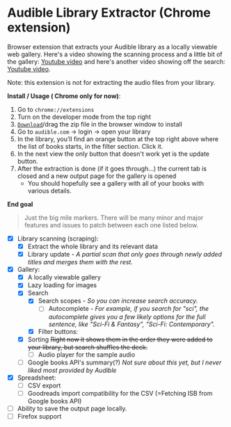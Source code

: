 # Audible Library Extractor (Chrome extension)

Browser extension that extracts your Audible library as a locally viewable web gallery. Here's a video showing the scanning process and a little bit of the gallery: [Youtube video](https://youtu.be/SxqG8BXIsg0) and here's another video showing off the search: [Youtube video](https://youtu.be/5qyvEVIXYrY).

Note: this extension is not for extracting the audio files from your library.

**Install / Usage ( Chrome only for now)**:

1. Go to `chrome://extensions`
2. Turn on the developer mode from the top right
3. [`Download`](https://github.com/joonaspaakko/audible-library-extractor/releases)/drag the zip file in the browser window to install
4. Go to `audible.com` → login → open your library
5. In the library, you’ll find an orange button at the top right above where the list of books starts, in the filter section. Click it.
6. In the next view the only button that doesn't work yet is the update button.
7. After the extraction is done (if it goes through…) the current tab is closed and a new output page for the gallery is opened
	- You should hopefully see a gallery with all of your books with various details.

**End goal**

> Just the big mile markers. There will be many minor and major features and issues to patch between each one listed below.

- [x] Library scanning (scraping):
  - [x] Extract the whole library and its relevant data
  - [x] Library update - _A partial scan that only goes through newly added titles and merges them with the rest._
- [x] Gallery:
  - [x] A locally viewable gallery
  - [x] Lazy loading for images
  - [x] Search
    - [x] Search scopes - _So you can increase search accuracy._
		- [ ] Autocomplete - _For example, if you search for "sci", the autocomplete gives you a few likely options for the full sentence, like "Sci-Fi & Fantasy", "Sci-Fi: Contemporary"._
	- [x] Filter buttons:
  - [x] Sorting ~~Right now it shows them in the order they were added to your library, but search shuffles the deck.~~
	- [ ] Audio player for the sample audio
  - [ ] Google books API's summary(?) _Not sure about this yet, but I never liked most provided by Audible_
- [x] Spreadsheet:
  - [ ] CSV export
  - [ ] Goodreads import compatibility for the CSV (=Fetching ISB from Google books API)
- [ ] Ability to save the output page locally.
- [ ] Firefox support
